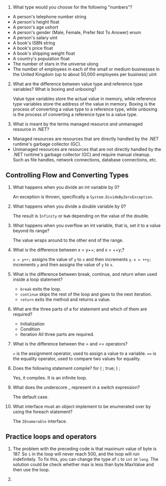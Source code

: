 1. What type would you choose for the following "numbers"?

- A person's telephone number
    string
- A person's height
    float
- A person's age
    ushort
- A person's gender (Male, Female, Prefer Not To Answer)
    enum
- A person's salary
    uint
- A book's ISBN
    string
- A book's price
    float
- A book's shipping weight
    float
- A country's population
    float
- The number of stars in the universe
    ulong
- The number of employees in each of the small or medium businesses in the United Kingdom (up to about 50,000 employees per business)
    uint

2. What are the difference between value type and reference type variables? What is boxing and unboxing?

    Value type variables store the actual value in memory, while reference type variables store the address of the value in memory. Boxing is the process of converting a value type to a reference type, while unboxing is the process of converting a reference type to a value type.

3. What is meant by the terms managed resource and unmanaged resource in .NET?

- Managed resources are resources that are directly handled by the .NET runtime's garbage collector (GC).
- Unmanaged resources are resources that are not directly handled by the .NET runtime's garbage collector (GC) and require manual cleanup. Such as file handles, network connections, database connections, etc.

## Controlling Flow and Converting Types

1. What happens when you divide an int variable by 0?

    An exception is thrown, specifically a `System.DivideByZeroException`.

2. What happens when you divide a double variable by 0?

    The result is `Infinity` or `NaN` depending on the value of the double.

3. What happens when you overflow an int variable, that is, set it to a value beyond its range?

    The value wraps around to the other end of the range.

4. What is the difference between x = y++; and x = ++y;?

    `x = y++;` assigns the value of `y` to `x` and then increments `y`. `x = ++y;` increments `y` and then assigns the value of `y` to `x`.

5. What is the difference between break, continue, and return when used inside a loop
statement?

    - `break` exits the loop.
    - `continue` skips the rest of the loop and goes to the next iteration.
    - `return` exits the method and returns a value.

6. What are the three parts of a for statement and which of them are required?

    - Initialization
    - Condition
    - Iteration
    All three parts are required.

7. What is the difference between the = and == operators?
    
    `=` is the assignment operator, used to assign a value to a variable. `==` is the equality operator, used to compare two values for equality.

8. Does the following statement compile? for ( ; true; ) ;

    Yes, it compiles. It is an infinite loop.

9. What does the underscore _ represent in a switch expression?

    The default case.

10. What interface must an object implement to be enumerated over by using the foreach
statement?

    The `IEnumerable` interface.

## Practice loops and operators

1. The problem with the preceding code is that maximum value of byte is 187. So `i` in the loop will never reach 500, and the loop will run indefinitely. To fix this, you can change the type of `i` to `int` or `long`. The solution could be check whether max is less than byte.MaxValue and then use the loop.

2. 
